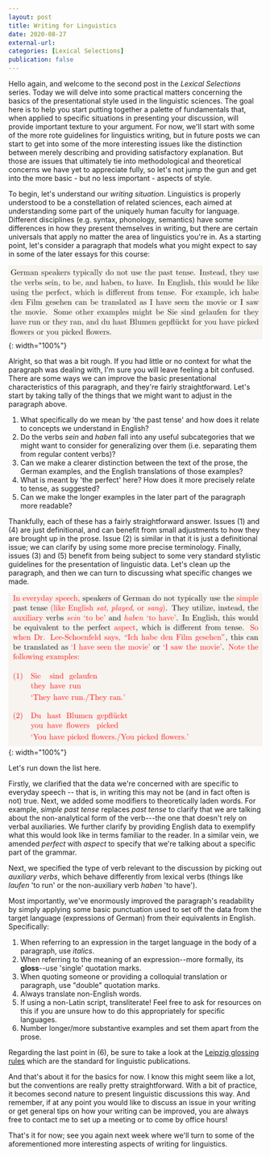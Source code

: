 ```yaml
---
layout: post
title: Writing for Linguistics
date: 2020-08-27
external-url:
categories: [Lexical Selections]
publication: false
---
```


Hello again, and welcome to the second post in the *Lexical Selections* series. Today we will delve into some practical matters concerning the basics of the presentational style used in the linguistic sciences. The goal here is to help you start putting together a palette of fundamentals that, when applied to specific situations in presenting your discussion, will provide important texture to your argument. For now, we'll start with some of the more rote guidelines for linguistics writing, but in future posts we can start to get into some of the more interesting issues like the distinction between merely describing and providing satisfactory explanation. But those are issues that ultimately tie into methodological and theoretical concerns we have yet to appreciate fully, so let's not jump the gun and get into the more basic - but no less important - aspects of style.

To begin, let's understand our *writing situation*. Linguistics is properly understood to be a constellation of related sciences, each aimed at understanding some part of the uniquely human faculty for language. Different disciplines (e.g. syntax, phonology, semantics) have some differences in how they present themselves in writing, but there are certain universals that apply no matter the area of linguistics you're in. As a starting point, let's consider a paragraph that models what you might expect to say in some of the later essays for this course:

![](/assets/images/german1.png){: width="100%"}

Alright, so that was a bit rough. If you had little or no context for what the paragraph was dealing with, I'm sure you will leave feeling a bit confused. There are some ways we can improve the basic presentational characteristics of this paragraph, and they're fairly straightforward. Let's start by taking tally of the things that we might want to adjust in the paragraph above.

1. What specifically do we mean by 'the past tense' and how does it relate to concepts we understand in English?
2. Do the verbs *sein* and *haben* fall into any useful subcategories that we might want to consider for generalizing over them (i.e. separating them from regular content verbs)?
3. Can we make a clearer distinction between the text of the prose, the German examples, and the English translations of those examples?
4. What is meant by 'the perfect' here? How does it more precisely relate to tense, as suggested?
5. Can we make the longer examples in the later part of the paragraph more readable?

Thankfully, each of these has a fairly straightforward answer. Issues (1) and (4) are just definitional, and can benefit from small adjustments to how they are brought up in the prose. Issue (2) is similar in that it is just a definitional issue; we can clarify by using some more precise terminology. Finally, issues (3) and (5) benefit from being subject to some very standard stylistic guidelines for the presentation of linguistic data. Let's clean up the paragraph, and then we can turn to discussing what specific changes we made.

![](/assets/images/german2.png){: width="100%"}

Let's run down the list here. 

Firstly, we clarified that the data we're concerned with are specific to everyday speech -- that is, in writing this may not be (and in fact often is not) true. Next, we added some modifiers to theoretically laden words. For example, *simple past tense* replaces *past tense* to clarify that we are talking about the non-analytical form of the verb---the one that doesn't rely on verbal auxiliaries. We further clarify by providing English data to exemplify what this would look like in terms familiar to the reader. In a similar vein, we amended *perfect* with *aspect* to specify that we're talking about a specific part of the grammar.

Next, we specified the type of verb relevant to the discussion by picking out *auxiliary verbs*, which behave differently from lexical verbs (things like *laufen* 'to run' or the non-auxiliary verb *haben* 'to have').

Most importantly, we've enormously improved the paragraph's readability by simply applying some basic punctuation used to set off the data from the target language (expressions of German) from their equivalents in English. Specifically:

1. When referring to an expression in the target language in the body of a paragraph, use *italics*.
2. When referring to the meaning of an expression--more formally, its **gloss**--use 'single' quotation marks.
3. When quoting someone or providing a colloquial translation or paragraph, use "double" quotation marks.
4. Always translate non-English words.
5. If using a non-Latin script, transliterate! Feel free to ask for resources on this if you are unsure how to do this appropriately for specific languages.
6. Number longer/more substantive examples and set them apart from the prose.

Regarding the last point in (6), be sure to take a look at the [Leipzig glossing rules](https://www.eva.mpg.de/lingua/pdf/Glossing-Rules.pdf) which are the standard for linguistic publications.

And that's about it for the basics for now. I know this might seem like a lot, but the conventions are really pretty straightforward. With a bit of practice, it becomes second nature to present linguistic discussions this way. And remember, if at any point you would like to discuss an issue in your writing or get general tips on how your writing can be improved, you are always free to contact me to set up a meeting or to come by office hours!

That's it for now; see you again next week where we'll turn to some of the aforementioned more interesting aspects of writing for linguistics.
